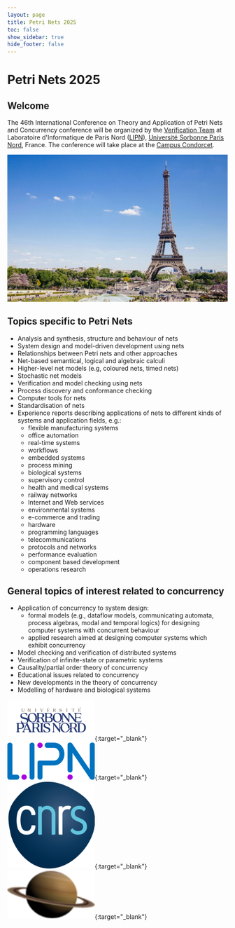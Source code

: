 ```yaml
---
layout: page
title: Petri Nets 2025
toc: false
show_sidebar: true
hide_footer: false
---
```


# Petri Nets 2025

## Welcome 
The 46th International Conference on Theory and Application of Petri Nets and
Concurrency conference will be organized by the [Verification Team](https://lipn.univ-paris13.fr/love/)
at Laboratoire d'Informatique de Paris Nord ([LIPN](https://lipn.univ-paris13.fr/)),
[Université Sorbonne Paris Nord](https://www.univ-spn.fr/), France. 
The conference will take place at the [Campus Condorcet](https://www.campus-condorcet.fr/en).

[![Photo by Anthony DELANOIX](./img/paris.jpg)](https://unsplash.com/photos/eiffel-tower-at-paris-france-QAwciFlS1g4?utm_content=creditShareLink&utm_medium=referral&utm_source=unsplash)



## Topics specific to Petri Nets
* Analysis and synthesis, structure and behaviour of nets
* System design and model-driven development using nets
* Relationships between Petri nets and other approaches
* Net-based semantical, logical and algebraic calculi
* Higher-level net models (e.g, coloured nets, timed nets)
* Stochastic net models
* Verification and model checking using nets
* Process discovery and conformance checking
* Computer tools for nets
* Standardisation of nets
* Experience reports describing applications of nets to different kinds of systems and application fields, e.g.:
    * flexible manufacturing systems
    * office automation
    * real-time systems
    * workflows
    * embedded systems
    * process mining
    * biological systems
    * supervisory control
    * health and medical systems
    * railway networks
    * Internet and Web services
    * environmental systems
    * e-commerce and trading
    * hardware
    * programming languages
    * telecommunications
    * protocols and networks
    * performance evaluation
    * component based development
    * operations research

## General topics of interest related to concurrency
* Application of concurrency to system design:
    * formal models (e.g., dataflow models, communicating automata, process algebras, modal and temporal logics) for designing computer systems with concurrent behaviour
    * applied research aimed at designing computer systems which exhibit concurrency
* Model checking and verification of distributed systems
* Verification of infinite-state or parametric systems
* Causality/partial order theory of concurrency
* Educational issues related to concurrency
* New developments in the theory of concurrency
* Modelling of hardware and biological systems


[<img alt="USPN" src="./img/USPN.png" width="200">](https://www.univ-spn.fr/){:target="_blank"}
[<img alt="LIPN" src="./img/LIPN.png" width="200">](https://lipn.univ-paris13.fr/){:target="_blank"}
[<img alt="CNRS" src="./img/CNRS.png" width="200">](https://www.cnrs.fr/fr){:target="_blank"}
[<img alt="MeFoSyLoMa" src="./img/MeFoSyLoMa.png" width="200">](https://www.mefosyloma.fr/){:target="_blank"}
